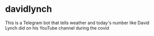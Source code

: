 # davidlynch
This is a Telegram bot that tells weather and today's number like David Lynch did on his YouTube channel during the covid
